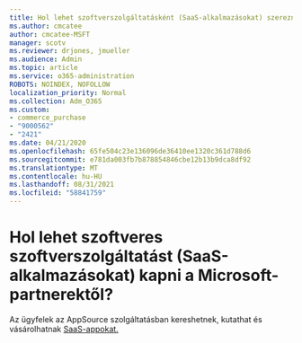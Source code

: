 ```yaml
---
title: Hol lehet szoftverszolgáltatásként (SaaS-alkalmazásokat) szerezni?
ms.author: cmcatee
author: cmcatee-MSFT
manager: scotv
ms.reviewer: drjones, jmueller
ms.audience: Admin
ms.topic: article
ms.service: o365-administration
ROBOTS: NOINDEX, NOFOLLOW
localization_priority: Normal
ms.collection: Adm_O365
ms.custom:
- commerce_purchase
- "9000562"
- "2421"
ms.date: 04/21/2020
ms.openlocfilehash: 65fe504c23e136096de36410ee1320c361d788d6
ms.sourcegitcommit: e781da003fb7b878854846cbe12b13b9dca8df92
ms.translationtype: MT
ms.contentlocale: hu-HU
ms.lasthandoff: 08/31/2021
ms.locfileid: "58841759"
---
```

# <a name="where-do-i-get-software-as-a-service-saas-apps-from-microsoft-partners"></a>Hol lehet szoftveres szoftverszolgáltatást (SaaS-alkalmazásokat) kapni a Microsoft-partnerektől?

Az ügyfelek az AppSource szolgáltatásban kereshetnek, kutathat és vásárolhatnak [SaaS-appokat.](https://appsource.microsoft.com)